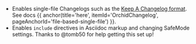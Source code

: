 ---
---

- Enables single-file Changelogs such as the [Keep A Changelog format](https://keepachangelog.com/en/1.0.0/). See 
    docs {{ anchor(title='here', itemId='OrchidChangelog', pageAnchorId='file-based-single-file') }}.
- Enables `include` directives in Asciidoc markup and changing SafeMode settings. Thanks to @tomb50 for help getting 
    this set up!
